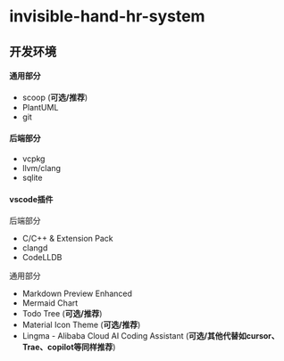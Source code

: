 # invisible-hand-hr-system

## 开发环境

#### 通用部分

- scoop (**可选/推荐**)
- PlantUML
- git

#### 后端部分

- vcpkg
- llvm/clang
- sqlite

#### vscode插件

后端部分

- C/C++ & Extension Pack
- clangd
- CodeLLDB

通用部分

- Markdown Preview Enhanced
- Mermaid Chart
- Todo Tree (**可选/推荐**)
- Material Icon Theme (**可选/推荐**)
- Lingma - Alibaba Cloud AI Coding Assistant (**可选/其他代替如cursor、Trae、copilot等同样推荐**)



